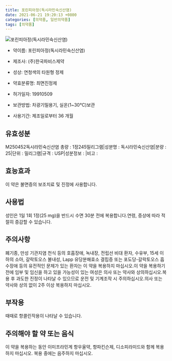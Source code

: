 ```yaml
---
title: 포린피아정(독시라민숙신산염)
date: 2021-06-21 19:20:13 +0800
categories: [의약품, 일반의약품]
tags: [의약품]
---
```

![포린피아정(독시라민숙신산염)](https://nedrug.mfds.go.kr/pbp/cmn/itemImageDownload/147427582177600009)

- 약이름: 포린피아정(독시라민숙신산염)
- 제조사: (주)한국파비스제약
- 성상: 연청색의 타원형 정제
- 약효분류명: 최면진정제
- 허가일자: 19910509
- 보관방법: 차광기밀용기, 실온(1~30℃)보관

- 사용기간: 제조일로부터 36 개월
## 유효성분
M250452독시라민숙신산염
총량 : 1정245밀리그램|성분명 : 독시라민숙신산염|분량 : 25|단위 : 밀리그램|규격 : USP|성분정보 : |비고 :
## 효능효과
이 약은 불면증의 보조치료 및 진정에 사용합니다.
## 사용법
성인은 1일 1회 1정(25 mg)을 반드시 수면 30분 전에 복용합니다.연령, 증상에 따라 적절히 증감할 수 있습니다.
## 주의사항
폐기종, 만성 기관지염 천식 등의 호흡장애, 녹내장, 전립선 비대 환자, 수유부, 15세 이하의 소아, 갈락토오스 불내성, Lapp 유당분해효소 결핍증 또는 포도당-갈락토오스 흡수장애 등의 유전적인 문제가 있는 환자는 이 약을 복용하지 마십시오.이 약을 복용하기 전에 임부 및 임신을 하고 있을 가능성이 있는 여성은 의사 또는 약사와 상의하십시오.복용 후 과도한 진정이 나타날 수 있으므로 운전 및 기계조작 시 주의하십시오.의사 또는 약사와 상의 없이 2주 이상 복용하지 마십시오.
## 부작용
때때로 항콜린작용이 나타날 수 있습니다.
## 주의해야 할 약 또는 음식
이 약을 복용하는 동안 이미프라민계 항우울약, 항파킨슨제, 디소피라미드와 함께 복용하지 마십시오. 복용 중에는 음주하지 마십시오.
